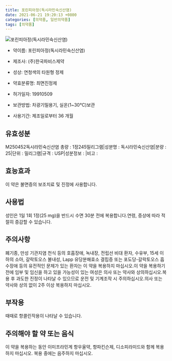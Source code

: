 ```yaml
---
title: 포린피아정(독시라민숙신산염)
date: 2021-06-21 19:20:13 +0800
categories: [의약품, 일반의약품]
tags: [의약품]
---
```

![포린피아정(독시라민숙신산염)](https://nedrug.mfds.go.kr/pbp/cmn/itemImageDownload/147427582177600009)

- 약이름: 포린피아정(독시라민숙신산염)
- 제조사: (주)한국파비스제약
- 성상: 연청색의 타원형 정제
- 약효분류명: 최면진정제
- 허가일자: 19910509
- 보관방법: 차광기밀용기, 실온(1~30℃)보관

- 사용기간: 제조일로부터 36 개월
## 유효성분
M250452독시라민숙신산염
총량 : 1정245밀리그램|성분명 : 독시라민숙신산염|분량 : 25|단위 : 밀리그램|규격 : USP|성분정보 : |비고 :
## 효능효과
이 약은 불면증의 보조치료 및 진정에 사용합니다.
## 사용법
성인은 1일 1회 1정(25 mg)을 반드시 수면 30분 전에 복용합니다.연령, 증상에 따라 적절히 증감할 수 있습니다.
## 주의사항
폐기종, 만성 기관지염 천식 등의 호흡장애, 녹내장, 전립선 비대 환자, 수유부, 15세 이하의 소아, 갈락토오스 불내성, Lapp 유당분해효소 결핍증 또는 포도당-갈락토오스 흡수장애 등의 유전적인 문제가 있는 환자는 이 약을 복용하지 마십시오.이 약을 복용하기 전에 임부 및 임신을 하고 있을 가능성이 있는 여성은 의사 또는 약사와 상의하십시오.복용 후 과도한 진정이 나타날 수 있으므로 운전 및 기계조작 시 주의하십시오.의사 또는 약사와 상의 없이 2주 이상 복용하지 마십시오.
## 부작용
때때로 항콜린작용이 나타날 수 있습니다.
## 주의해야 할 약 또는 음식
이 약을 복용하는 동안 이미프라민계 항우울약, 항파킨슨제, 디소피라미드와 함께 복용하지 마십시오. 복용 중에는 음주하지 마십시오.
